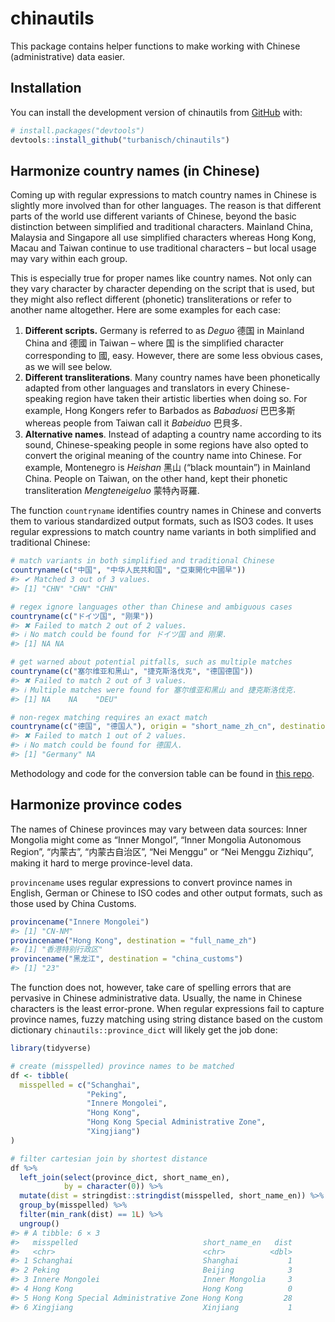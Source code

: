 
<!-- README.md is generated from README.Rmd. Please edit that file -->

# chinautils

<!-- badges: start -->
<!-- badges: end -->

This package contains helper functions to make working with Chinese
(administrative) data easier.

## Installation

You can install the development version of chinautils from
[GitHub](https://github.com/) with:

``` r
# install.packages("devtools")
devtools::install_github("turbanisch/chinautils")
```

## Harmonize country names (in Chinese)

Coming up with regular expressions to match country names in Chinese is
slightly more involved than for other languages. The reason is that
different parts of the world use different variants of Chinese, beyond
the basic distinction between simplified and traditional characters.
Mainland China, Malaysia and Singapore all use simplified characters
whereas Hong Kong, Macau and Taiwan continue to use traditional
characters – but local usage may vary within each group.

This is especially true for proper names like country names. Not only
can they vary character by character depending on the script that is
used, but they might also reflect different (phonetic) transliterations
or refer to another name altogether. Here are some examples for each
case:

1.  **Different scripts.** Germany is referred to as *Deguo* 德国 in
    Mainland China and 德國 in Taiwan – where 国 is the simplified
    character corresponding to 國, easy. However, there are some less
    obvious cases, as we will see below.
2.  **Different transliterations**. Many country names have been
    phonetically adapted from other languages and translators in every
    Chinese-speaking region have taken their artistic liberties when
    doing so. For example, Hong Kongers refer to Barbados as *Babaduosi*
    巴巴多斯 whereas people from Taiwan call it *Babeiduo* 巴貝多.
3.  **Alternative names**. Instead of adapting a country name according
    to its sound, Chinese-speaking people in some regions have also
    opted to convert the original meaning of the country name into
    Chinese. For example, Montenegro is *Heishan* 黑山 (“black
    mountain”) in Mainland China. People on Taiwan, on the other hand,
    kept their phonetic transliteration *Mengteneigeluo* 蒙特內哥羅.

The function `countryname` identifies country names in Chinese and
converts them to various standardized output formats, such as ISO3
codes. It uses regular expressions to match country name variants in
both simplified and traditional Chinese:

``` r
# match variants in both simplified and traditional Chinese
countryname(c("中国", "中华人民共和国", "亞東開化中國早"))
#> ✔ Matched 3 out of 3 values.
#> [1] "CHN" "CHN" "CHN"

# regex ignore languages other than Chinese and ambiguous cases
countryname(c("ドイツ国", "刚果"))
#> ✖ Failed to match 2 out of 2 values.
#> ℹ No match could be found for ドイツ国 and 刚果.
#> [1] NA NA

# get warned about potential pitfalls, such as multiple matches
countryname(c("塞尔维亚和黑山", "捷克斯洛伐克", "德国德国"))
#> ✖ Failed to match 2 out of 3 values.
#> ℹ Multiple matches were found for 塞尔维亚和黑山 and 捷克斯洛伐克.
#> [1] NA    NA    "DEU"

# non-regex matching requires an exact match
countryname(c("德国", "德国人"), origin = "short_name_zh_cn", destination = "short_name_en")
#> ✖ Failed to match 1 out of 2 values.
#> ℹ No match could be found for 德国人.
#> [1] "Germany" NA
```

Methodology and code for the conversion table can be found in [this
repo](https://github.com/turbanisch/chinese-countryname-regex).

## Harmonize province codes

The names of Chinese provinces may vary between data sources: Inner
Mongolia might come as “Inner Mongol”, “Inner Mongolia Autonomous
Region”, “内蒙古”, “内蒙古自治区”, “Nei Menggu” or “Nei Menggu Zizhiqu”,
making it hard to merge province-level data.

`provincename` uses regular expressions to convert province names in
English, German or Chinese to ISO codes and other output formats, such
as those used by China Customs.

``` r
provincename("Innere Mongolei")
#> [1] "CN-NM"
provincename("Hong Kong", destination = "full_name_zh")
#> [1] "香港特别行政区"
provincename("黑龙江", destination = "china_customs")
#> [1] "23"
```

The function does not, however, take care of spelling errors that are
pervasive in Chinese administrative data. Usually, the name in Chinese
characters is the least error-prone. When regular expressions fail to
capture province names, fuzzy matching using string distance based on
the custom dictionary `chinautils::province_dict` will likely get the
job done:

``` r
library(tidyverse)

# create (misspelled) province names to be matched
df <- tibble(
  misspelled = c("Schanghai",
                 "Peking",
                 "Innere Mongolei", 
                 "Hong Kong", 
                 "Hong Kong Special Administrative Zone",
                 "Xingjiang")
)

# filter cartesian join by shortest distance
df %>% 
  left_join(select(province_dict, short_name_en),
            by = character(0)) %>% 
  mutate(dist = stringdist::stringdist(misspelled, short_name_en)) %>% 
  group_by(misspelled) %>% 
  filter(min_rank(dist) == 1L) %>% 
  ungroup()
#> # A tibble: 6 × 3
#>   misspelled                            short_name_en   dist
#>   <chr>                                 <chr>          <dbl>
#> 1 Schanghai                             Shanghai           1
#> 2 Peking                                Beijing            3
#> 3 Innere Mongolei                       Inner Mongolia     3
#> 4 Hong Kong                             Hong Kong          0
#> 5 Hong Kong Special Administrative Zone Hong Kong         28
#> 6 Xingjiang                             Xinjiang           1
```
